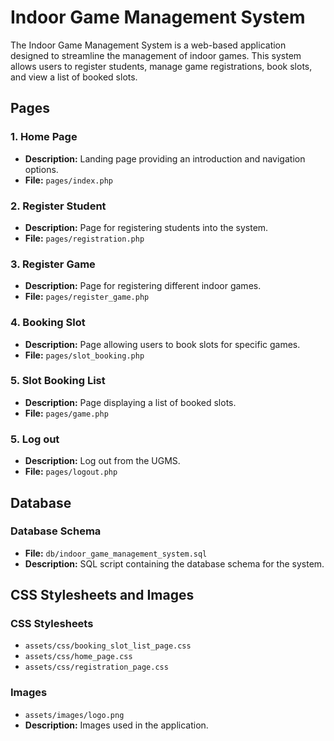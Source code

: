 # Indoor Game Management System

The Indoor Game Management System is a web-based application designed to streamline the management of indoor games. This system allows users to register students, manage game registrations, book slots, and view a list of booked slots.

## Pages

### 1. Home Page
   - **Description:** Landing page providing an introduction and navigation options.
   - **File:** `pages/index.php`
  

### 2. Register Student
   - **Description:** Page for registering students into the system.
   - **File:** `pages/registration.php`


### 3. Register Game
   - **Description:** Page for registering different indoor games.
   - **File:** `pages/register_game.php`


### 4. Booking Slot
   - **Description:** Page allowing users to book slots for specific games.
   - **File:** `pages/slot_booking.php`


### 5. Slot Booking List
   - **Description:** Page displaying a list of booked slots.
   - **File:** `pages/game.php`

### 5. Log out
   - **Description:** Log out from the UGMS.
   - **File:** `pages/logout.php`


## Database

### Database Schema
   - **File:** `db/indoor_game_management_system.sql`
   - **Description:** SQL script containing the database schema for the system.

## CSS Stylesheets and Images

### CSS Stylesheets
   - `assets/css/booking_slot_list_page.css`
   - `assets/css/home_page.css`
   - `assets/css/registration_page.css`

### Images
   - `assets/images/logo.png`
   - **Description:** Images used in the application.
